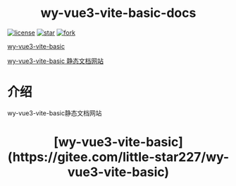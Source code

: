 <h1 align="center">wy-vue3-vite-basic-docs</h1>

[![license](https://img.shields.io/badge/license-MIT-green)](LICENSE)
<a href='https://gitee.com/little-star227/wy-vue3-vite-basic-docs/stargazers'><img src='https://gitee.com/little-star227/wy-vue3-vite-basic-docs/badge/star.svg?theme=dark' alt='star'></img></a>
<a href='https://gitee.com/little-star227/wy-vue3-vite-basic-docs/members'><img src='https://gitee.com/little-star227/wy-vue3-vite-basic-docs/badge/fork.svg?theme=dark' alt='fork'></img></a>

[wy-vue3-vite-basic](https://gitee.com/little-star227/wy-vue3-vite-basic)

[wy-vue3-vite-basic 静态文档网站](https://little-star227.gitee.io/wy-vue3-vite-basic)

# 介绍

wy-vue3-vite-basic静态文档网站

<h1 align="center">[wy-vue3-vite-basic](https://gitee.com/little-star227/wy-vue3-vite-basic)</h1>
